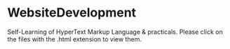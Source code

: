 # WebsiteDevelopment
Self-Learning of HyperText Markup Language & practicals. 
Please click on the files with the .html extension to view them.
